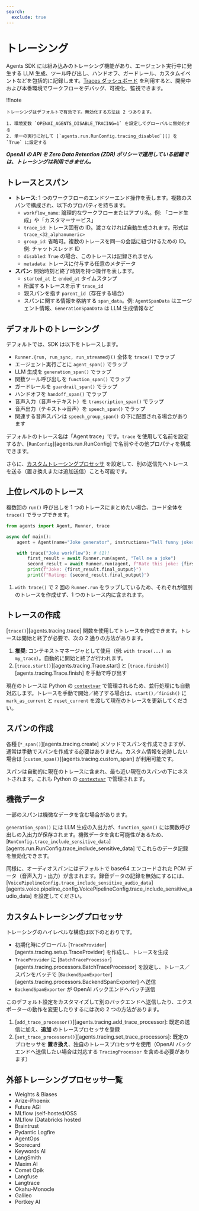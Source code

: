 ```yaml
---
search:
  exclude: true
---
```

# トレーシング

Agents SDK には組み込みのトレーシング機能があり、エージェント実行中に発生する LLM 生成、ツール呼び出し、ハンドオフ、ガードレール、カスタムイベントなどを包括的に記録します。[Traces ダッシュボード](https://platform.openai.com/traces) を利用すると、開発中および本番環境でワークフローをデバッグ、可視化、監視できます。

!!!note

    トレーシングはデフォルトで有効です。無効化する方法は 2 つあります。

    1. 環境変数 `OPENAI_AGENTS_DISABLE_TRACING=1` を設定してグローバルに無効化する  
    2. 単一の実行に対して [`agents.run.RunConfig.tracing_disabled`][] を `True` に設定する

***OpenAI の API を Zero Data Retention (ZDR) ポリシーで運用している組織では、トレーシングは利用できません。***

## トレースとスパン

- **トレース**: 1 つのワークフローのエンドツーエンド操作を表します。複数のスパンで構成され、以下のプロパティを持ちます。  
    - `workflow_name`: 論理的なワークフローまたはアプリ名。例: 「コード生成」や「カスタマーサービス」  
    - `trace_id`: トレース固有の ID。渡さなければ自動生成されます。形式は `trace_<32_alphanumeric>`  
    - `group_id`: 省略可。複数のトレースを同一の会話に紐づけるための ID。例: チャットスレッド ID  
    - `disabled`: `True` の場合、このトレースは記録されません  
    - `metadata`: トレースに付与する任意のメタデータ  
- **スパン**: 開始時刻と終了時刻を持つ操作を表します。  
    - `started_at` と `ended_at` タイムスタンプ  
    - 所属するトレースを示す `trace_id`  
    - 親スパンを指す `parent_id`（存在する場合）  
    - スパンに関する情報を格納する `span_data`。例: `AgentSpanData` はエージェント情報、`GenerationSpanData` は LLM 生成情報など

## デフォルトのトレーシング

デフォルトでは、SDK は以下をトレースします。

- `Runner.{run, run_sync, run_streamed}()` 全体を `trace()` でラップ
- エージェント実行ごとに `agent_span()` でラップ
- LLM 生成を `generation_span()` でラップ
- 関数ツール呼び出しを `function_span()` でラップ
- ガードレールを `guardrail_span()` でラップ
- ハンドオフを `handoff_span()` でラップ
- 音声入力（音声→テキスト）を `transcription_span()` でラップ
- 音声出力（テキスト→音声）を `speech_span()` でラップ
- 関連する音声スパンは `speech_group_span()` の下に配置される場合があります

デフォルトのトレース名は「Agent trace」です。`trace` を使用して名前を設定するか、[`RunConfig`][agents.run.RunConfig] で名前やその他プロパティを構成できます。

さらに、[カスタムトレーシングプロセッサ](#custom-tracing-processors) を設定して、別の送信先へトレースを送る（置き換えまたは追加送信）ことも可能です。

## 上位レベルのトレース

複数回の `run()` 呼び出しを 1 つのトレースにまとめたい場合、コード全体を `trace()` でラップできます。

```python
from agents import Agent, Runner, trace

async def main():
    agent = Agent(name="Joke generator", instructions="Tell funny jokes.")

    with trace("Joke workflow"): # (1)!
        first_result = await Runner.run(agent, "Tell me a joke")
        second_result = await Runner.run(agent, f"Rate this joke: {first_result.final_output}")
        print(f"Joke: {first_result.final_output}")
        print(f"Rating: {second_result.final_output}")
```

1. `with trace()` で 2 回の `Runner.run` をラップしているため、それぞれが個別のトレースを作成せず、1 つのトレース内に含まれます。

## トレースの作成

[`trace()`][agents.tracing.trace] 関数を使用してトレースを作成できます。トレースは開始と終了が必要で、次の 2 通りの方法があります。

1. **推奨**: コンテキストマネージャとして使用（例: `with trace(...) as my_trace`）。自動的に開始と終了が行われます。  
2. [`trace.start()`][agents.tracing.Trace.start] と [`trace.finish()`][agents.tracing.Trace.finish] を手動で呼び出す

現在のトレースは Python の [`contextvar`](https://docs.python.org/3/library/contextvars.html) で管理されるため、並行処理にも自動対応します。トレースを手動で開始／終了する場合は、`start()`／`finish()` に `mark_as_current` と `reset_current` を渡して現在のトレースを更新してください。

## スパンの作成

各種 [`*_span()`][agents.tracing.create] メソッドでスパンを作成できますが、通常は手動でスパンを作成する必要はありません。カスタム情報を追跡したい場合は [`custom_span()`][agents.tracing.custom_span] が利用可能です。

スパンは自動的に現在のトレースに含まれ、最も近い現在のスパンの下にネストされます。これも Python の [`contextvar`](https://docs.python.org/3/library/contextvars.html) で管理されます。

## 機微データ

一部のスパンは機微なデータを含む場合があります。

`generation_span()` には LLM 生成の入出力が、`function_span()` には関数呼び出しの入出力が保存されます。機微データを含む可能性があるため、[`RunConfig.trace_include_sensitive_data`][agents.run.RunConfig.trace_include_sensitive_data] でこれらのデータ記録を無効化できます。

同様に、オーディオスパンにはデフォルトで base64 エンコードされた PCM データ（音声入力・出力）が含まれます。録音データの記録を無効にするには、[`VoicePipelineConfig.trace_include_sensitive_audio_data`][agents.voice.pipeline_config.VoicePipelineConfig.trace_include_sensitive_audio_data] を設定してください。

## カスタムトレーシングプロセッサ

トレーシングのハイレベルな構成は以下のとおりです。

- 初期化時にグローバル [`TraceProvider`][agents.tracing.setup.TraceProvider] を作成し、トレースを生成  
- `TraceProvider` に [`BatchTraceProcessor`][agents.tracing.processors.BatchTraceProcessor] を設定し、トレース／スパンをバッチで [`BackendSpanExporter`][agents.tracing.processors.BackendSpanExporter] へ送信  
- `BackendSpanExporter` が OpenAI バックエンドへバッチ送信

このデフォルト設定をカスタマイズして別のバックエンドへ送信したり、エクスポーターの動作を変更したりするには次の 2 つの方法があります。

1. [`add_trace_processor()`][agents.tracing.add_trace_processor]: 既定の送信に加え、**追加** のトレースプロセッサを登録  
2. [`set_trace_processors()`][agents.tracing.set_trace_processors]: 既定のプロセッサを **置き換え**、独自のトレースプロセッサを使用（OpenAI バックエンドへ送信したい場合は対応する `TracingProcessor` を含める必要があります）

## 外部トレーシングプロセッサ一覧

- Weights & Biases
- Arize-Phoenix
- Future AGI
- MLflow (self-hosted/OSS
- MLflow (Databricks hosted
- Braintrust
- Pydantic Logfire
- AgentOps
- Scorecard
- Keywords AI
- LangSmith
- Maxim AI
- Comet Opik
- Langfuse
- Langtrace
- Okahu-Monocle
- Galileo
- Portkey AI